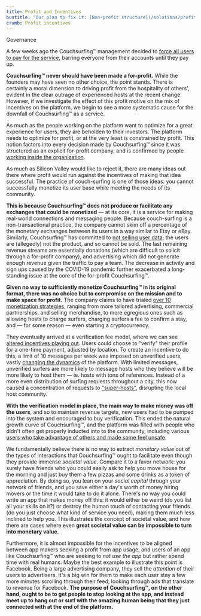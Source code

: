 ```yaml
---
title: Profit and Incentives
bustitle: "Our plan to fix it: [Non-profit structure](/solutions/profit-and-incentives)"
crumb: Profit incentives
---
```


<span class="tag is-success is-large">Governance</span>

A few weeks ago the Couchsurfing&#8482; management decided to [force all users to pay for the service](https://medium.com/@jameshopest/the-death-of-couchsurfing-a87d9537edf2), barring everyone from their accounts until they pay up.

**Couchsurfing&#8482; never should have been made a for-profit.** While the founders may have seen no other choice, the point stands. There is certainly a moral dimension to driving profit from the hospitality of others', evident in the clear outrage of experienced hosts at the recent change. However, if we investigate the effect of this profit motive on the mix of incentives on the platform, we begin to see a more systematic cause for the downfall of Couchsurfing&#8482; as a service.

As much as the people working on the platform want to optimize for a great experience for users, they are beholden to their investors. The platform needs to optimize for profit, or at the very least is constrained by profit. This notion factors into every decision made by Couchsurfing&#8482; since it was structured as an explicit for-profit company, and is confirmed by people [working inside the organization](https://hackernoon.com/should-couchsurfing-be-a-dao-6507646e34ef).

As much as Silicon Valley would like to reject it, there are many ideas out there where profit would run against the incentives of making that idea successful. The practice of couch-surfing is one of those ideas: you cannot successfully monetize its user base while meeting the needs of its community.

**This is because Couchsurfing&#8482; does not produce or facilitate any exchanges that could be monetized** — at its core, it is a service for making real-world connections and messaging people. Because couch-surfing is a non-transactional practice, the company cannot skim off a percentage of the monetary exchanges between its users in a way similar to Etsy or eBay. Similarly, Couchsurfing&#8482; has committed to [not selling user data](https://blog.couchsurfing.com/we-hear-you/); the users are (allegedly) not the product, and so cannot be sold. The last remaining revenue streams are essentially donations (which are difficult to solicit through a for-profit company), and advertising which did not generate enough revenue given the traffic to pay a team. The decrease in activity and sign ups caused by the COVID-19 pandemic further exacerbated a long-standing issue at the core of the for-profit Couchsurfing&#8482;.

**Given no way to sufficiently monetize Couchsurfing&#8482; in its original format, there was no choice but to compromise on the mission and to make space for profit.** The company claims to have trialed [over 10 monetization strategies](https://blog.couchsurfing.com/we-hear-you/), ranging from more tailored advertising, commercial partnerships, and selling merchandise, to more egregious ones such as allowing hosts to charge surfers, charging surfers a fee to confirm a stay, and — for some reason — even starting a cryptocurrency.

They eventually arrived at a verification fee model, where we can see [altered incentives playing out](incentives.md). Users could choose to "verify" their profile for a one-time payment, adjusted by location. To create an incentive to do this, a limit of 10 messages per week was imposed on unverified users, vastly [changing the dynamics](https://www.reddit.com/r/couchsurfing/comments/cho8ro/why_couchsurfing_is_dying/) of the platform. With limited messages, unverified surfers are more likely to message hosts who they believe will be more likely to host them — ie. hosts with tons of references. Instead of a more even distribution of surfing requests throughout a city, this now caused a concentration of requests to ["super-hosts"](/issues/host-matching), disrupting the local host community.

**With the verification model in place, the main way to make money was off the users**, and so to maintain revenue targets, new users had to be pumped into the system and encouraged to buy verification. This ended the natural growth curve of Couchsurfing&#8482;, and the platform was filled with people who didn't often get properly inducted into to the community, including various [users who take advantage of others and made some feel unsafe](/issues/creeps-and-freeloaders).

We fundamentally believe there is no way to extract *monetary value* out of the types of interactions that Couchsurfing&#8482; ought to facilitate even though they provide immense *societal value*. Compare it to a favor network: you surely have friends who you could easily ask to help you move house for the morning and just buy them a few pizzas and some drinks as a token of appreciation. By doing so, you lean on your *social capital* through your network of friends, and you save either a day's worth of money hiring movers or the time it would take to do it alone. There's no way you could write an app that makes money off this: it would either be weird (do you list all your skills on it?) or destroy the human touch of contacting your friends (do you just choose what kind of service you need), making them much less inclined to help you. This illustrates the concept of societal value, and how there are cases where even **great societal value can be impossible to turn into monetary value.**

Furthermore, it is almost impossible for the incentives to be aligned between app makers seeking a profit from app usage, and users of an app like Couchsurfing&#8482; who are seeking to *not use the app* but rather spend time with real humans. Maybe the best example to illustrate this point is Facebook. Being a large advertising company, they sell the *attention* of their users to advertisers. It's a big win for them to make each user stay a few more minutes scrolling through their feed, looking through ads that translate to revenue for Facebook. **The purpose of Couchsurfing&#8482;, on the other hand, ought to be to get people to stop looking at the app, and instead meet up to hang out or surf with the amazing human being that they just connected with at the end of the platform.**

